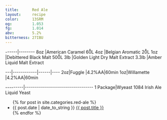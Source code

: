 ```yaml
---
title:      Red Ale
layout:     recipe
color:      13SRM
og:         1.053
fg:         1.014
abv:        5.2%
bitterness: 27IBU
---
```


------|--------
8oz   |American Caramel 60̊L
4oz   |Belgian Aromatic 20̊L
1oz   |Debittered Black Malt 500̊L
3lb   |Golden Light Dry Malt Extract
3.3lb |Amber Liquid Malt Extract

---|------------|------|----
2oz|Fuggle      |4.2%AA|60min
1oz|Willamette  |4.2%AA|60min

---------|----------------------------------
1 Package|Wyeast 1084 Irish Ale Liquid Yeast

<ul>
  {% for post in site.categories.red-ale %}
    <li>
      {{ post.date | date_to_string }}
      <a href="{{ post.url }}">{{ post.title }}</a>
    </li>
  {% endfor %}
</ul>
